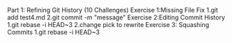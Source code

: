 Part 1: Refining Git History (10 Challenges)
Exercise 1:Missing File Fix
     1.git add test4.md
     2.git commit -m "message"
Exercise 2:Editing Commit History
           1.git rebase -i HEAD~3
           2.change pick to rewrite
Exercise 3: Squashing Commits
         1.git rebase -i HEAD~3
         